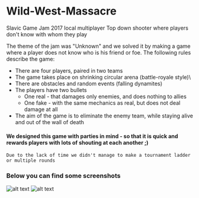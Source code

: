 Wild-West-Massacre
==============
Slavic Game Jam 2017 local multiplayer Top down shooter where players don't know with whom they play

The theme of the jam was "Unknown" and we solved it by making a game where a player does not know who is his friend or foe.
The following rules describe the game:
* There are four players, paired in two teams
* The game takes place on shrinking circular arena (battle-royale style)\
* There are obstacles and random events (falling dynamites)
* The players have two bullets
  + One real - that damages only enemies, and does nothing to allies
  + One fake - with the same mechanics as real, but does not deal damage at all
* The aim of the game is to eliminate the enemy team, while staying alive and out of the wall of death

#### We designed this game with parties in mind - so that it is quick and rewards players with lots of shouting at each another ;)
    Due to the lack of time we didn't manage to make a tournament ladder or multiple rounds

### Below you can find some screenshots
![alt text](https://github.com/JDuchniewicz/Wild-West-Massacre/blob/master/Media/2017-10-09%2013_36_57-MyProject5%20-%20Unreal%20Editor.png "Game")
![alt text](https://github.com/JDuchniewicz/Wild-West-Massacre/blob/master/Media/2017-10-09%2013_35_13-MyProject5%20(64-bit%2C%20PCD3D_SM5).png "Credits")
